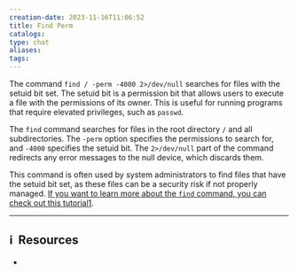 ```yaml
---
creation-date: 2023-11-16T11:06:52
title: Find Perm
catalogs: 
type: chat
aliases: 
tags:
---
```


The command `find / -perm -4000 2>/dev/null` searches for files with the setuid bit set. The setuid bit is a permission bit that allows users to execute a file with the permissions of its owner. This is useful for running programs that require elevated privileges, such as `passwd`.

The `find` command searches for files in the root directory `/` and all subdirectories. The `-perm` option specifies the permissions to search for, and `-4000` specifies the setuid bit. The `2>/dev/null` part of the command redirects any error messages to the null device, which discards them.

This command is often used by system administrators to find files that have the setuid bit set, as these files can be a security risk if not properly managed. [If you want to learn more about the `find` command, you can check out this tutorial](https://askubuntu.com/questions/350208/what-does-2-dev-null-mean)[1](https://askubuntu.com/questions/350208/what-does-2-dev-null-mean).




---
## ℹ️  Resources
- 